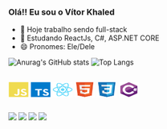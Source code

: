 ### Olá!! Eu sou o Vítor Khaled 

- 🔭 Hoje trabalho sendo full-stack
- 🌱 Estudando ReactJs, C#, ASP.NET CORE 
- 😄 Pronomes: Ele/Dele

  
![Anurag's GitHub stats](https://github-readme-stats.vercel.app/api?username=vitorPhantomhive&show_icons=true&theme=dracula)
![Top Langs](https://github-readme-stats.vercel.app/api/top-langs/?username=vitorPhantomhive&layout=compact&theme=dracula)


<div style="display: inline_block"><br>
  <img align="center" alt="Vitor-Js" height="30" width="40" src="https://raw.githubusercontent.com/devicons/devicon/master/icons/javascript/javascript-plain.svg">
  <img align="center" alt="Vitor-Ts" height="30" width="40" src="https://raw.githubusercontent.com/devicons/devicon/master/icons/typescript/typescript-plain.svg">
  <img align="center" alt="Vitor-React" height="30" width="40" src="https://raw.githubusercontent.com/devicons/devicon/master/icons/react/react-original.svg">
  <img align="center" alt="Vitor-HTML" height="30" width="40" src="https://raw.githubusercontent.com/devicons/devicon/master/icons/html5/html5-original.svg">
  <img align="center" alt="Vitor-CSS" height="30" width="40" src="https://raw.githubusercontent.com/devicons/devicon/master/icons/css3/css3-original.svg">
  <img align="center" alt="Vitor-Csharp" height="30" width="40" src="https://raw.githubusercontent.com/devicons/devicon/master/icons/csharp/csharp-original.svg">
</div>


##

<div> 
  <a href="https://instagram.com/vitorlks" target="_blank"><img src="https://img.shields.io/badge/-Instagram-%23E4405F?style=for-the-badge&logo=instagram&logoColor=white" target="_blank"></a>
  <a href = "mailto:vitorkhaled47@gmail.com"><img src="https://img.shields.io/badge/-Gmail-%23333?style=for-the-badge&logo=gmail&logoColor=white" target="_blank"></a>
  <a href="https://www.linkedin.com/in/vítor-khaled-54ab4b215" target="_blank"><img src="https://img.shields.io/badge/-LinkedIn-%230077B5?style=for-the-badge&logo=linkedin&logoColor=white" target="_blank"></a> 
  <a href='https://steamcommunity.com/profiles/76561198289508247/home/' alt="Static Badge"><img src="https://img.shields.io/badge/Steam-000000?style=for-the-badge&logo=steam&logoColor=white"></a>
</div>
